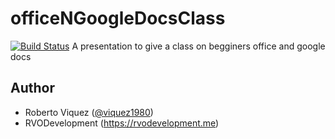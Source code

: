 # officeNGoogleDocsClass
[![Build Status](https://travis-ci.org/rviquez/connell-usability.svg?branch=master)](https://travis-ci.org/rviquez/connell-usability)
A presentation to give a class on begginers office and google docs


## Author
- Roberto Viquez ([@viquez1980](https://twitter.com/viquez1980))
- RVODevelopment (https://rvodevelopment.me)
